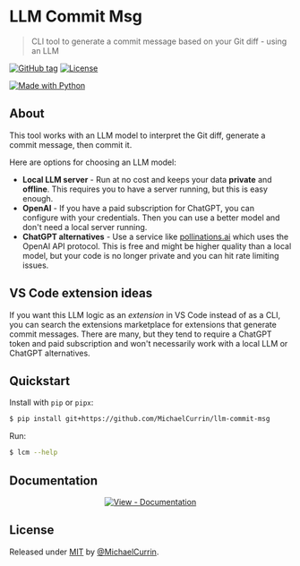# LLM Commit Msg
> CLI tool to generate a commit message based on your Git diff - using an LLM

[![GitHub tag](https://img.shields.io/github/tag/MichaelCurrin/llm-commit-msg?include_prereleases=&sort=semver)](https://github.com/MichaelCurrin/llm-commit-msg/releases/)
[![License](https://img.shields.io/badge/License-MIT-blue)](#license)

[![Made with Python](https://img.shields.io/badge/Python->=3.10-blue?logo=python&logoColor=white)](https://python.org "Go to Python homepage")

## About

This tool works with an LLM model to interpret the Git diff, generate a commit message, then commit it.

Here are options for choosing an LLM model:

- **Local LLM server** - Run at no cost and keeps your data **private** and **offline**. This requires you to have a server running, but this is easy enough.
- **OpenAI** - If you have a paid subscription for ChatGPT, you can configure with your credentials. Then you can use a better model and don't need a local server running.
- **ChatGPT alternatives** - Use a service like [pollinations.ai](https://pollinations.ai) which uses the OpenAI API protocol. This is free and might be higher quality than a local model, but your code is no longer private and you can hit rate limiting issues.

## VS Code extension ideas

If you want this LLM logic as an _extension_ in VS Code instead of as a CLI, you can search the extensions marketplace for extensions that generate commit messages. There are many, but they tend to require a ChatGPT token and paid subscription and won't necessarily work with a local LLM or ChatGPT alternatives.

## Quickstart

Install with `pip` or `pipx`:

```sh
$ pip install git+https://github.com/MichaelCurrin/llm-commit-msg
```

Run:

```sh
$ lcm --help
```

## Documentation

<div align="center">

[![View - Documentation](https://img.shields.io/badge/View-Documentation-blue?style=for-the-badge)](/docs/)

</div>


## License

Released under [MIT](/LICENSE) by [@MichaelCurrin](https://github.com/MichaelCurrin).
